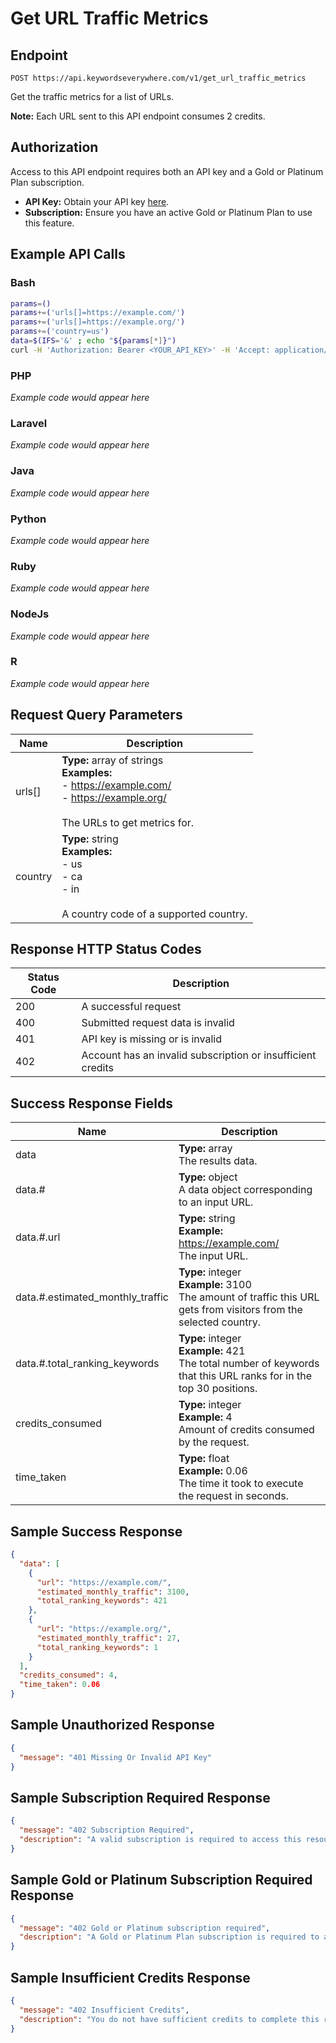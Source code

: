 # Get URL Traffic Metrics

## Endpoint
```
POST https://api.keywordseverywhere.com/v1/get_url_traffic_metrics
```

Get the traffic metrics for a list of URLs.

**Note:** Each URL sent to this API endpoint consumes 2 credits.

## Authorization

Access to this API endpoint requires both an API key and a Gold or Platinum Plan subscription.

- **API Key:** Obtain your API key [here](https://keywordseverywhere.com).
- **Subscription:** Ensure you have an active Gold or Platinum Plan to use this feature.

## Example API Calls

### Bash
```bash
params=()
params+=('urls[]=https://example.com/')
params+=('urls[]=https://example.org/')
params+=('country=us')
data=$(IFS='&' ; echo "${params[*]}")
curl -H 'Authorization: Bearer <YOUR_API_KEY>' -H 'Accept: application/json' --data "$data" 'https://api.keywordseverywhere.com/v1/get_url_traffic_metrics'
```

### PHP
*Example code would appear here*

### Laravel
*Example code would appear here*

### Java
*Example code would appear here*

### Python
*Example code would appear here*

### Ruby
*Example code would appear here*

### NodeJs
*Example code would appear here*

### R
*Example code would appear here*

## Request Query Parameters

| Name | Description |
|------|-------------|
| urls[] | **Type:** array of strings<br>**Examples:**<br>- https://example.com/<br>- https://example.org/<br><br>The URLs to get metrics for. |
| country | **Type:** string<br>**Examples:**<br>- us<br>- ca<br>- in<br><br>A country code of a supported country. |

## Response HTTP Status Codes

| Status Code | Description |
|-------------|-------------|
| 200 | A successful request |
| 400 | Submitted request data is invalid |
| 401 | API key is missing or is invalid |
| 402 | Account has an invalid subscription or insufficient credits |

## Success Response Fields

| Name | Description |
|------|-------------|
| data | **Type:** array<br>The results data. |
| data.# | **Type:** object<br>A data object corresponding to an input URL. |
| data.#.url | **Type:** string<br>**Example:** https://example.com/<br>The input URL. |
| data.#.estimated_monthly_traffic | **Type:** integer<br>**Example:** 3100<br>The amount of traffic this URL gets from visitors from the selected country. |
| data.#.total_ranking_keywords | **Type:** integer<br>**Example:** 421<br>The total number of keywords that this URL ranks for in the top 30 positions. |
| credits_consumed | **Type:** integer<br>**Example:** 4<br>Amount of credits consumed by the request. |
| time_taken | **Type:** float<br>**Example:** 0.06<br>The time it took to execute the request in seconds. |

## Sample Success Response

```json
{
  "data": [
    {
      "url": "https://example.com/",
      "estimated_monthly_traffic": 3100,
      "total_ranking_keywords": 421
    },
    {
      "url": "https://example.org/",
      "estimated_monthly_traffic": 27,
      "total_ranking_keywords": 1
    }
  ],
  "credits_consumed": 4,
  "time_taken": 0.06
}
```

## Sample Unauthorized Response

```json
{
  "message": "401 Missing Or Invalid API Key"
}
```

## Sample Subscription Required Response

```json
{
  "message": "402 Subscription Required",
  "description": "A valid subscription is required to access this resource."
}
```

## Sample Gold or Platinum Subscription Required Response

```json
{
  "message": "402 Gold or Platinum subscription required",
  "description": "A Gold or Platinum Plan subscription is required to access this resource."
}
```

## Sample Insufficient Credits Response

```json
{
  "message": "402 Insufficient Credits",
  "description": "You do not have sufficient credits to complete this request."
}
```